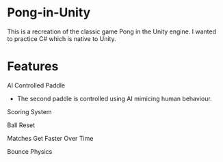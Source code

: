 # Pong-in-Unity

This is a recreation of the classic game Pong in the Unity engine. I wanted to practice C# which is native to Unity.

# Features

AI Controlled Paddle
* The second paddle is controlled using AI mimicing human behaviour.

Scoring System


Ball Reset


Matches Get Faster Over Time


Bounce Physics

